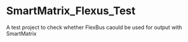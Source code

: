 # SmartMatrix_Flexus_Test
A test project to check whether FlexBus caould be used for output with SmartMatrix
